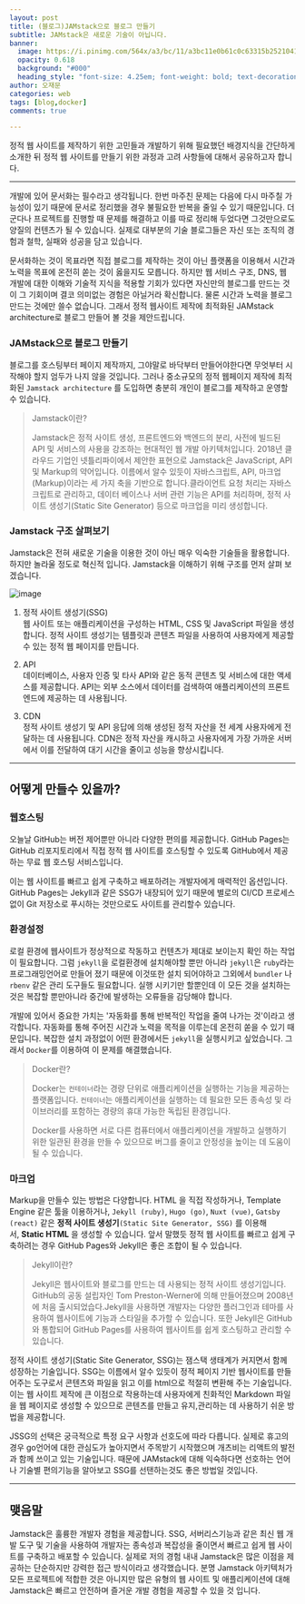 ```yaml
---
layout: post
title: (블로그)JAMstack으로 블로그 만들기
subtitle: JAMstack은 새로운 기술이 아닙니다.
banner:
  image: https://i.pinimg.com/564x/a3/bc/11/a3bc11e0b61c0c63315b2521041fad55.jpg
  opacity: 0.618
  background: "#000"
  heading_style: "font-size: 4.25em; font-weight: bold; text-decoration: underline"
author: 오재문
categories: web
tags: [blog,docker]
comments: true

---
```


정적 웹 사이트를 제작하기 위한 고민들과 개발하기 위해 필요했던 배경지식을 간단하게 소개한 뒤 정적 웹 사이트를 만들기 위한 과정과 고려 사항들에 대해서 공유하고자 합니다. 

---

개발에 있어 문서화는 필수라고 생각됩니다. 한번 마주친 문제는 다음에 다시 마주칠 가능성이 있기 때문에 문서로 정리했을 경우 불필요한 반복을 줄일 수 있기 때문입니다. 더군다나 프로젝트를 진행할 때 문제를 해결하고 이를 따로 정리해 두었다면 그것만으로도 양질의 컨텐츠가 될 수 있습니다. 실제로 대부분의 기술 블로그들은 자신 또는 조직의 경험과 철학, 실패와 성공을 담고 있습니다.

문서화하는 것이 목표라면 직접 블로그를 제작하는 것이 아닌 플랫폼을 이용해서 시간과 노력을 목표에 온전히 쏟는 것이 옳을지도 모릅니다. 하지만 웹 서비스 구조, DNS, 웹 개발에 대한 이해와 기술적 지식을 적용할 기회가 있다면 자신만의 블로그를 만드는 것이 그 기회이며 결코 의미없는 경험은 아닐거라 확신합니다. 물론 시간과 노력을 블로그 만드는 것에만 쓸수 없습니다. 그래서 정적 웹사이트 제작에 최적화된 JAMstack architecture로 블로그 만들어 볼 것을 제안드립니다.

### JAMstack으로 블로그 만들기

 블로그를 호스팅부터 페이지 제작까지, 그야말로 바닥부터 만들어야한다면 무엇부터 시작해야 할지 엄두가 나지 않을 것입니다. 그러나 중소규모의 정적 웹페이지 제작에 최적화된 `Jamstack architecture` 를 도입하면 충분히 개인이 블로그를 제작하고 운영할 수 있습니다.

> Jamstack이란?   
>
>Jamstack은 정적 사이트 생성, 프론트엔드와 백엔드의 분리, 사전에 빌드된 API 및 서비스의 사용을 강조하는 현대적인 웹 개발 아키텍처입니다. 2018년 클라우드 기업인 넷틀리파이에서 제안한 표현으로 Jamstack은 JavaScript, API 및 Markup의 약어입니다. 이름에서 알수 있듯이 자바스크립트, API, 마크업(Markup)이라는 세 가지 축을 기반으로 합니다.클라이언트 요청 처리는 자바스크립트로 관리하고, 데이터 베이스나 서버 관련 기능은 API를 처리하며, 정적 사이트 생성기(Static Site Generator) 등으로 마크업을 미리 생성합니다.
>

### Jamstack 구조 살펴보기

Jamstack은 전혀 새로운 기술을 이용한 것이 아닌 매우 익숙한 기술들을 활용합니다. 하지만 놀라울 정도로 혁신적 입니다. Jamstack을 이해하기 위해 구조를 먼저 살펴 보겠습니다. 

![image](https://user-images.githubusercontent.com/51963264/222444640-300c7f0d-d2e8-40df-bcd5-58329495e3a2.png)


1. 정적 사이트 생성기(SSG)   
   웹 사이트 또는 애플리케이션을 구성하는 HTML, CSS 및 JavaScript 파일을 생성합니다. 정적 사이트 생성기는 템플릿과 콘텐츠 파일을 사용하여 사용자에게 제공할 수 있는 정적 웹 페이지를 만듭니다.

2. API   
  데이터베이스, 사용자 인증 및 타사 API와 같은 동적 콘텐츠 및 서비스에 대한 액세스를 제공합니다. API는 외부 소스에서 데이터를 검색하여 애플리케이션의 프론트엔드에 제공하는 데 사용됩니다.

3. CDN    
 정적 사이트 생성기 및 API 응답에 의해 생성된 정적 자산을 전 세계 사용자에게 전달하는 데 사용됩니다. CDN은 정적 자산을 캐시하고 사용자에게 가장 가까운 서버에서 이를 전달하여 대기 시간을 줄이고 성능을 향상시킵니다.




---

## 어떻게 만들수 있을까?

### 웹호스팅 

오늘날 GitHub는 버전 제어뿐만 아니라 다양한 편의를 제공합니다. GitHub Pages는 GitHub 리포지토리에서 직접 정적 웹 사이트를 호스팅할 수 있도록 GitHub에서 제공하는 무료 웹 호스팅 서비스입니다. 

이는 웹 사이트를 빠르고 쉽게 구축하고 배포하려는 개발자에게 매력적인 옵션입니다. GitHub Pages는 Jekyll과 같은 SSG가 내장되어 있기 때문에 별로의 CI/CD 프로세스없이 Git 저장소로 푸시하는 것만으로도 사이트를 관리할수 있습니다.

### 환경설정

로컬 환경에 웹사이트가 정상적으로 작동하고 컨텐츠가 제대로 보이는지 확인 하는 작업이 필요합니다. 그럼 `jekyll`을 로컬환경에 설치해야할 뿐만 아니라 `jekyll`은 `ruby`라는 프로그래밍언어로 만들어 졌기 때문에 이것또한 설치 되어야하고 그외에서 `bundler` 나 `rbenv` 같은 관리 도구들도 필요합니다. 실행 시키기만 할뿐인데 이 모든 것을 설치하는 것은 복잡할 뿐만아니라 중간에 발생하는 오류들을 감당해야 합니다.


개발에 있어서 중요한 가치는 '자동화를 통해 반복적인 작업을 줄여 나가는 것'이라고 생각합니다. 자동화를 통해 주어진 시간과 노력을 목적을 이루는데 온전히 쏟을 수 있기 때문입니다. 복잡한 설치 과정없이 어떤 환경에서든 `jekyll`을 실행시키고 싶었습니다. 그래서 `Docker`를 이용하여 이 문제를 해결했습니다.

> Docker란?
>
>Docker는 `컨테이너`라는 경량 단위로 애플리케이션을 실행하는 기능을 제공하는 플랫폼입니다. `컨테이너`는 애플리케이션을 실행하는 데 필요한 모든 종속성 및 라이브러리를 포함하는 경량의 휴대 가능한 독립된 환경입니다. 
>
>Docker를 사용하면 서로 다른 컴퓨터에서 애플리케이션을 개발하고 실행하기 위한 일관된 환경을 만들 수 있으므로 버그를 줄이고 안정성을 높이는 데 도움이 될 수 있습니다.
> 

### 마크업

Markup을 만들수 있는 방법은 다양합니다. HTML 을 직접 작성하거나, Template Engine 같은 툴을 이용하거나, `Jekyll (ruby)`, `Hugo (go)`, `Nuxt (vue)`, `Gatsby (react)` 같은 **정적 사이트 생성기**`(Static Site Generator, SSG)` 를 이용해서, **Static HTML** 을 생성할 수 있습니다. 앞서 말했듯 정적 웹 사이트를 빠르고 쉽게 구축하려는 경우 GitHub Pages와 Jekyll은 좋은 조합이 될 수 있습니다.

> Jekyll이란?
>
>Jekyll은 웹사이트와 블로그를 만드는 데 사용되는 정적 사이트 생성기입니다. GitHub의 공동 설립자인 Tom Preston-Werner에 의해 만들어졌으며 2008년에 처음 출시되었습다.Jekyll을 사용하면 개발자는 다양한 플러그인과 테마를 사용하여 웹사이트에 기능과 스타일을 추가할 수 있습니다. 또한 Jekyll은 GitHub와 통합되어 GitHub Pages를 사용하여 웹사이트를 쉽게 호스팅하고 관리할 수 있습니다.
> 

정적 사이트 생성기(Static Site Generator, SSG)는 잼스택 생태계가 커지면서 함께 성장하는 기술입니다. SSG는 이름에서 알수 있듯이 정적 페이지 기반 웹사이트를 만들어주는 도구로서 콘텐츠와 파일을 읽고 이를 html으로 적절히 변환해 주는 기술입니다.이는 웹 사이트 제작에 큰 이점으로 작용하는데 사용자에게 친화적인 Markdown 파일을 웹 페이지로 생성할 수 있으므로 콘텐츠를 만들고 유지,관리하는 데 사용하기 쉬운 방법을 제공합니다.

JSSG의 선택은 궁극적으로 특정 요구 사항과 선호도에 따라 다릅니다. 실제로 휴고의 경우 go언어에 대한 관심도가 높아지면서 주목받기 시작했으며 개츠비는 리액트의 발전과 함께 쓰이고 있는 기술입니다. 때문에 JAMstack에 대해 익숙하다면 선호하는 언어나 기술별 편의기능을 알아보고 SSG를 선탠하는것도 좋은 방법일 것입니다.


---
## 맺음말

Jamstack은 훌륭한 개발자 경험을 제공합니다. SSG, 서버리스기능과 같은 최신 웹 개발 도구 및 기술을 사용하여 개발자는 종속성과 복잡성을 줄이면서 빠르고 쉽게 웹 사이트를 구축하고 배포할 수 있습니다. 실제로 저의 경험 내내  Jamstack은 많은 이점을 제공하는 단순하지만 강력한 접근 방식이라고 생각했습니다. 분명 Jamstack 아키텍처가 모든 프로젝트에 적합한 것은 아니지만 많은 유형의 웹 사이트 및 애플리케이션에 대해 Jamstack은 빠르고 안전하며 즐거운 개발 경험을 제공할 수 있을 것 입니다.